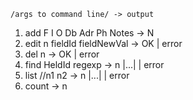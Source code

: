 	/args to command line/ -> output

1. add F I O Db Adr Ph Notes -> N
2. edit n fieldId fieldNewVal -> OK | error
3. del n -> OK | error
4. find HeldId regexp -> n |...| | error
5. list //n1 n2 -> n |...| | error 
6. count -> n
